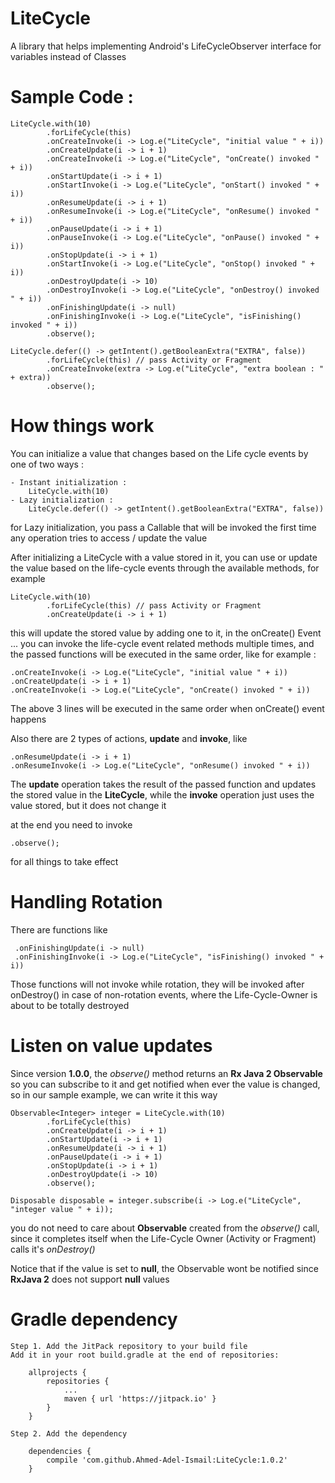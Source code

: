 # LiteCycle
A library that helps implementing Android's LifeCycleObserver interface for variables instead of Classes

# Sample Code :

    LiteCycle.with(10)
            .forLifeCycle(this)
            .onCreateInvoke(i -> Log.e("LiteCycle", "initial value " + i))
            .onCreateUpdate(i -> i + 1)
            .onCreateInvoke(i -> Log.e("LiteCycle", "onCreate() invoked " + i))
            .onStartUpdate(i -> i + 1)
            .onStartInvoke(i -> Log.e("LiteCycle", "onStart() invoked " + i))
            .onResumeUpdate(i -> i + 1)
            .onResumeInvoke(i -> Log.e("LiteCycle", "onResume() invoked " + i))
            .onPauseUpdate(i -> i + 1)
            .onPauseInvoke(i -> Log.e("LiteCycle", "onPause() invoked " + i))
            .onStopUpdate(i -> i + 1)
            .onStartInvoke(i -> Log.e("LiteCycle", "onStop() invoked " + i))
            .onDestroyUpdate(i -> 10)
            .onDestroyInvoke(i -> Log.e("LiteCycle", "onDestroy() invoked " + i))
            .onFinishingUpdate(i -> null)
            .onFinishingInvoke(i -> Log.e("LiteCycle", "isFinishing() invoked " + i))
            .observe();
            
    LiteCycle.defer(() -> getIntent().getBooleanExtra("EXTRA", false))
            .forLifeCycle(this) // pass Activity or Fragment
            .onCreateInvoke(extra -> Log.e("LiteCycle", "extra boolean : " + extra))
            .observe();
            
# How things work

You can initialize a value that changes based on the Life cycle events by one of two ways :
    
    - Instant initialization :
        LiteCycle.with(10)
    - Lazy initialization :
        LiteCycle.defer(() -> getIntent().getBooleanExtra("EXTRA", false))

for Lazy initialization, you pass a Callable that will be invoked the first time any operation tries to access / update the value

After initializing a LiteCycle with a value stored in it, you can use or update the value based on the life-cycle events through the available methods, for example
    
    LiteCycle.with(10)
            .forLifeCycle(this) // pass Activity or Fragment
            .onCreateUpdate(i -> i + 1)
            
this will update the stored value by adding one to it, in the onCreate() Event ... you can invoke the life-cycle event related methods multiple times, and the passed functions will be executed in the same order, like for example :

    .onCreateInvoke(i -> Log.e("LiteCycle", "initial value " + i))
    .onCreateUpdate(i -> i + 1)
    .onCreateInvoke(i -> Log.e("LiteCycle", "onCreate() invoked " + i))

The above 3 lines will be executed in the same order when onCreate() event happens

Also there are 2 types of actions, <b>update</b> and <b>invoke</b>, like 

    .onResumeUpdate(i -> i + 1)
    .onResumeInvoke(i -> Log.e("LiteCycle", "onResume() invoked " + i))

The <b>update</b> operation takes the result of the passed function and updates the stored value in the <b>LiteCycle</b>, while the <b>invoke</b> operation just uses the value stored, but it does not change it

at the end you need to invoke 
    
    .observe();

for all things to take effect
 
# Handling Rotation
 
There are functions like 
 
     .onFinishingUpdate(i -> null)
     .onFinishingInvoke(i -> Log.e("LiteCycle", "isFinishing() invoked " + i))
     
Those functions will not invoke while rotation, they will be invoked after onDestroy() in case of non-rotation events, where the Life-Cycle-Owner is about to be totally destroyed

# Listen on value updates

Since version <b>1.0.0</b>, the <i>observe()</i> method returns an <b> Rx Java 2 Observable </b> so you can subscribe to it and get notified when ever the value is changed, so in our sample example, we can write it this way

    Observable<Integer> integer = LiteCycle.with(10)
            .forLifeCycle(this)
            .onCreateUpdate(i -> i + 1)
            .onStartUpdate(i -> i + 1)
            .onResumeUpdate(i -> i + 1)
            .onPauseUpdate(i -> i + 1)
            .onStopUpdate(i -> i + 1)
            .onDestroyUpdate(i -> 10)
            .observe();
            
    Disposable disposable = integer.subscribe(i -> Log.e("LiteCycle", "integer value " + i));
    
you do not need to care about <b>Observable</b> created from the <i>observe()</i> call, since it completes itself when the Life-Cycle Owner (Activity or Fragment) calls it's <i>onDestroy()</i>

Notice that if the value is set to <b>null</b>, the Observable wont be notified since <b>RxJava 2</b> does not support <b>null</b> values

# Gradle dependency 

    Step 1. Add the JitPack repository to your build file
    Add it in your root build.gradle at the end of repositories:

        allprojects {
            repositories {
                ...
                maven { url 'https://jitpack.io' }
            }
        }

    Step 2. Add the dependency

        dependencies {
            compile 'com.github.Ahmed-Adel-Ismail:LiteCycle:1.0.2'
        }
